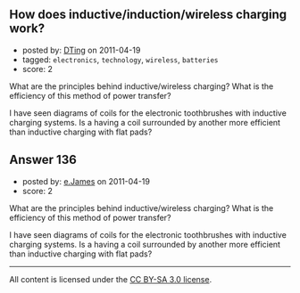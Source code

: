 ## How does inductive/induction/wireless charging work?

- posted by: [DTing](https://stackexchange.com/users/-1/62-dting) on 2011-04-19
- tagged: `electronics`, `technology`, `wireless`, `batteries`
- score: 2

What are the principles behind inductive/wireless charging? What is the efficiency of this method of power transfer?

I have seen diagrams of coils for the electronic toothbrushes with inductive charging systems. Is a having a coil surrounded by another more efficient than inductive charging with flat pads?


## Answer 136

- posted by: [e.James](https://stackexchange.com/users/-1/54-e-james) on 2011-04-19
- score: 2

What are the principles behind inductive/wireless charging? What is the efficiency of this method of power transfer?

I have seen diagrams of coils for the electronic toothbrushes with inductive charging systems. Is a having a coil surrounded by another more efficient than inductive charging with flat pads?



---

All content is licensed under the [CC BY-SA 3.0 license](https://creativecommons.org/licenses/by-sa/3.0/).
